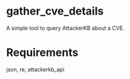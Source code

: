 # gather_cve_details
A simple tool to query AttackerKB about a CVE.

# **Requirements**
json, re, attackerkb_api

